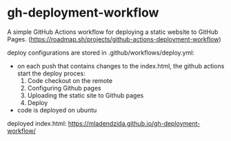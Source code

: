 # gh-deployment-workflow
A simple GitHub Actions workflow for deploying a static website to GitHub Pages. (https://roadmap.sh/projects/github-actions-deployment-workflow)

deploy configurations are stored in .github/workflows/deploy.yml:
<ul>
  <li>on each push that contains changes to the index.html, the github actions start the deploy proces:
    <ol>
      <li>Code checkout on the remote</li>
      <li>Configuring Github pages</li>
      <li>Uploading the static site to Github pages</li>
      <li>Deploy</li>
    </ol>
  </li>
  <li>code is deployed on ubuntu</li>
</ul>

deployed index.html: https://mladendzida.github.io/gh-deployment-workflow/
